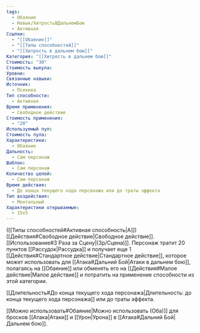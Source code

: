 ```yaml
---
tags:
  - Обаяние
  - Навык/ХитростьВДальнемБою
  - Активная
Ссылки:
  - "[[Обаяние]]"
  - "[[Типы способностей]]"
  - "[[Хитрость в дальнем бою]]"
Категория: "[[Хитрость в дальнем бою]]"
Стоимость: "30"
Стоимость выкупа: 
Уровни: 
Связанные навыки: 
Источник:
  - Психика
Тип способности:
  - Активная
Время применения:
  - Свободное действие
Стоимость применения:
  - "20"
Используемый пул: 
Стоимость пула: 
Характеристики:
  - Обаяние
Дальность:
  - Сам персонаж
Шаблон:
  - Сам персонаж
Количество целей:
  - Сам персонаж
Время действия:
  - До конца текущего хода персонажа или до траты эффекта
Тип воздействия:
  - Ментальный
Характеристики открываемые:
  - 15x5
---
```

([[Типы способностей#Активная способность|А]]) [[Действия#Свободное действие|Свободное действие]]. [[Использование#3 Раза за Сцену|(3р/Сцена)]]. Персонаж тратит 20 пунктов [[Рассудок|Рассудка]] и получает еще 1 [[Действия#Стандартное действие|Стандартное действие]], которое может использовать для [[Атака#Дальний Бой|Атаки в дальнем бою]], полагаясь на [[Обаяние]] или обменять его на [[Действия#Малое действие|Малое действие]] и потратить на применение способности из этой категории. 

[[Длительность#До конца текущего хода персонажа|Длительность: до конца текущего хода персонажа]] или до траты эффекта. 

[[Можно использовать#Обаяние|Можно использовать (Оба)]] для бросков [[Атака|Атаки]] и [[Урон|Урона]] в [[Атака#Дальний Бой|Дальнем бою]].